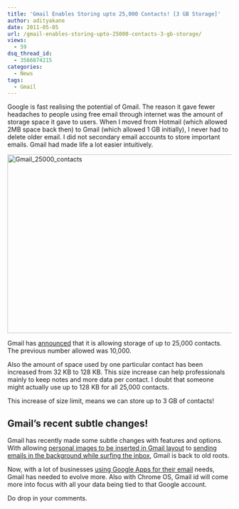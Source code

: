 ```yaml
---
title: 'Gmail Enables Storing upto 25,000 Contacts! [3 GB Storage]'
author: adityakane
date: 2011-05-05
url: /gmail-enables-storing-upto-25000-contacts-3-gb-storage/
views:
  - 59
dsq_thread_id:
  - 3566874215
categories:
  - News
tags:
  - Gmail
---
```

Google is fast realising the potential of Gmail. The reason it gave fewer headaches to people using free email through internet was the amount of storage space it gave to users. When I moved from Hotmail (which allowed 2MB space back then) to Gmail (which allowed 1 GB initially), I never had to delete older email. I did not secondary email accounts to store important emails. Gmail had made life a lot easier intuitively.

[<img style="background-image: none; padding-left: 0px; padding-right: 0px; display: inline; padding-top: 0px; border: 0px;" title="Gmail_25000_contacts" src="http://cdn.devilsworkshop.org/files/2011/05/Gmail_25000_contacts_thumb.png" border="0" alt="Gmail_25000_contacts" width="564" height="402" />][1]

Gmail has <a href="http://gmailblog.blogspot.com/2011/05/store-up-to-25000-contacts.html" onclick="_gaq.push(['_trackEvent', 'outbound-article', 'http://gmailblog.blogspot.com/2011/05/store-up-to-25000-contacts.html', 'announced']);" >announced</a> that it is allowing storage of up to 25,000 contacts. The previous number allowed was 10,000.

Also the amount of space used by one particular contact has been increased from 32 KB to 128 KB. This size increase can help professionals mainly to keep notes and more data per contact. I doubt that someone might actually use up to 128 KB for all 25,000 contacts.

This increase of size limit, means we can store up to 3 GB of contacts!

## Gmail’s recent subtle changes!

Gmail has recently made some subtle changes with features and options. With allowing [personal images to be inserted in Gmail layout][2] to [sending emails in the background while surfing the inbox][3], Gmail is back to old roots.

Now, with a lot of businesses [using Google Apps for their email][4] needs, Gmail has needed to evolve more. Also with Chrome OS, Gmail id will come more into focus with all your data being tied to that Google account.

Do drop in your comments.

 [1]: http://cdn.devilsworkshop.org/files/2011/05/Gmail_25000_contacts.png
 [2]: http://devilsworkshop.org/customize-gmail-layout-personal-image-background/
 [3]: http://devilsworkshop.org/enable-gmail-send-emails-background-checking-inbox/
 [4]: http://devilsworkshop.org/google-apps-for-your-domain-use-gmail-in-mailyourdomaincom/
